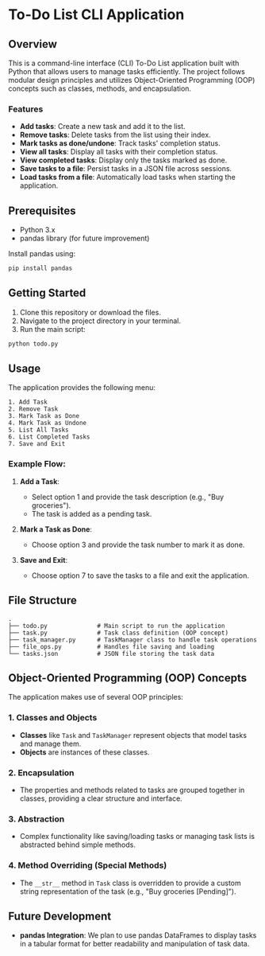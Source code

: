 
# To-Do List CLI Application

## Overview

This is a command-line interface (CLI) To-Do List application built with Python that allows users to manage tasks efficiently. The project follows modular design principles and utilizes Object-Oriented Programming (OOP) concepts such as classes, methods, and encapsulation.

### Features

- **Add tasks**: Create a new task and add it to the list.
- **Remove tasks**: Delete tasks from the list using their index.
- **Mark tasks as done/undone**: Track tasks' completion status.
- **View all tasks**: Display all tasks with their completion status.
- **View completed tasks**: Display only the tasks marked as done.
- **Save tasks to a file**: Persist tasks in a JSON file across sessions.
- **Load tasks from a file**: Automatically load tasks when starting the application.

## Prerequisites

- Python 3.x
- pandas library (for future improvement)

Install pandas using:
```bash
pip install pandas
```

## Getting Started

1. Clone this repository or download the files.
2. Navigate to the project directory in your terminal.
3. Run the main script:
```bash
python todo.py
```

## Usage

The application provides the following menu:

```
1. Add Task
2. Remove Task
3. Mark Task as Done
4. Mark Task as Undone
5. List All Tasks
6. List Completed Tasks
7. Save and Exit
```

### Example Flow:

1. **Add a Task**:
   - Select option 1 and provide the task description (e.g., "Buy groceries").
   - The task is added as a pending task.

2. **Mark a Task as Done**:
   - Choose option 3 and provide the task number to mark it as done.

3. **Save and Exit**:
   - Choose option 7 to save the tasks to a file and exit the application.

## File Structure

```
.
├── todo.py              # Main script to run the application
├── task.py              # Task class definition (OOP concept)
├── task_manager.py      # TaskManager class to handle task operations
├── file_ops.py          # Handles file saving and loading
└── tasks.json           # JSON file storing the task data

```

## Object-Oriented Programming (OOP) Concepts

The application makes use of several OOP principles:

### 1. **Classes and Objects**
   - **Classes** like `Task` and `TaskManager` represent objects that model tasks and manage them.
   - **Objects** are instances of these classes.

### 2. **Encapsulation**
   - The properties and methods related to tasks are grouped together in classes, providing a clear structure and interface.

### 3. **Abstraction**
   - Complex functionality like saving/loading tasks or managing task lists is abstracted behind simple methods.

### 4. **Method Overriding (Special Methods)**
   - The `__str__` method in `Task` class is overridden to provide a custom string representation of the task (e.g., "Buy groceries [Pending]").

## Future Development

- **pandas Integration**: We plan to use pandas DataFrames to display tasks in a tabular format for better readability and manipulation of task data.



